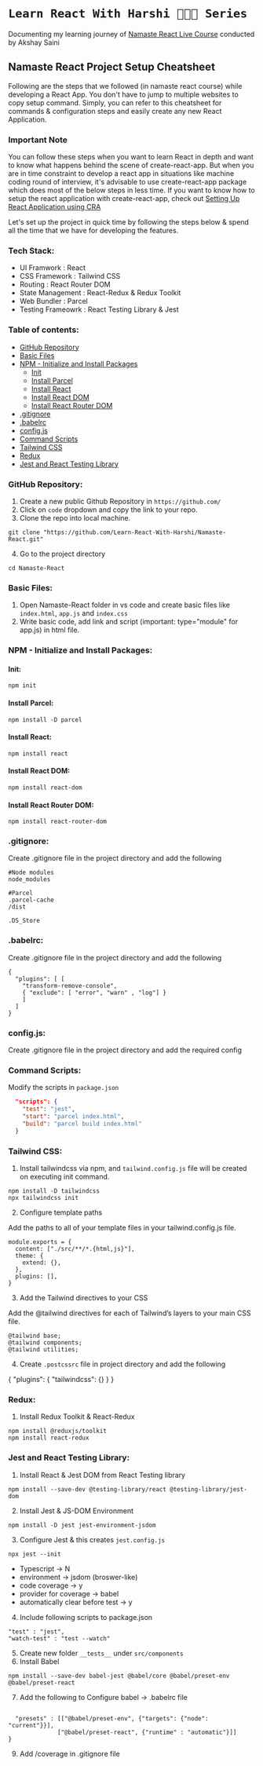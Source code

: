 # `Learn React With Harshi 👩🏻‍💻 Series`
   Documenting my learning journey of [Namaste React Live Course](https://learn.namastedev.com/) conducted by Akshay Saini


## Namaste React Project Setup Cheatsheet
Following are the steps that we followed (in namaste react course) while developing a React App. You don't have to jump to multiple websites to copy setup command. Simply, you can refer to this cheatsheet for commands & configuration steps and easily create any new React Application. 

### Important Note
You can follow these steps when you want to learn React in depth and want to know what happens behind the scene of create-react-app. But when you are in time constraint to develop a react app in situations like machine coding round of interview, it's advisable to use create-react-app package which does most of the below steps in less time. If you want to know how to setup the react application with create-react-app, check out [Setting Up React Application using CRA](https://github.com/Learn-React-With-Harshi/chapter-14-machine-coding-interview/blob/main/setup.md)


Let's set up the project in quick time by following the steps below & spend all the time that we have for developing the features. 

### Tech Stack:
- UI Framwork         : React 
- CSS Framework       : Tailwind CSS 
- Routing             : React Router DOM
- State Management    : React-Redux & Redux Toolkit
- Web Bundler         : Parcel
- Testing Frameowrk   : React Testing Library & Jest

### Table of contents:
- [GitHub Repository](#github-repository)
- [Basic Files](#basic-files)
- [NPM - Initialize and Install Packages](#npm-initialize-and-install-packages)
    - [Init](#init)
    - [Install Parcel](#install-parcel)
    - [Install React](#install-react)
    - [Install React DOM](#install-react-dom)
    - [Install React Router DOM](#install-react-router-dom)
- [.gitignore](#gitignore)
- [.babelrc](#babelrc)
- [config.js](#config.js)
- [Command Scripts](#command-scripts)
- [Tailwind CSS](#tailwind-css)
- [Redux](#redux)
- [Jest and React Testing Library](#jest-and-react-testing-library)

 
    
### GitHub Repository:
1. Create a new public Github Repository in `https://github.com/` 
2. Click on `code` dropdown and copy the link to your repo.
3. Clone the repo into local machine.
```
git clone "https://github.com/Learn-React-With-Harshi/Namaste-React.git"
```

4. Go to the project directory 
```
cd Namaste-React
```
### Basic Files:
1. Open Namaste-React folder in vs code and create basic files like `index.html`, `app.js` and `index.css`
2. Write basic code, add link and script (important: type="module" for app.js) in html file.
### NPM - Initialize and Install Packages:

#### Init:
```
npm init
```
#### Install Parcel:
```
npm install -D parcel 
```
#### Install React:
```
npm install react
```
#### Install React DOM:
```
npm install react-dom  
```
#### Install React Router DOM:
```
npm install react-router-dom
```
### .gitignore:

Create .gitignore file in the project directory and add the following 

```
#Node modules
node_modules

#Parcel
.parcel-cache
/dist

.DS_Store 
```
### .babelrc:
Create .gitignore file in the project directory and add the following 
```
{
  "plugins": [ [
    "transform-remove-console",
    { "exclude": [ "error", "warn" , "log"] }
    ] 
  ]
}
```
### config.js:

Create .gitignore file in the project directory and add the required config 

### Command Scripts:

Modify the scripts in `package.json`
```json
  "scripts": {
    "test": "jest",
    "start": "parcel index.html",
    "build": "parcel build index.html"
  }
```
### Tailwind CSS:

1. Install tailwindcss via npm, and `tailwind.config.js` file will be created on executing init command.

```
npm install -D tailwindcss
npx tailwindcss init
```

2. Configure template paths 

Add the paths to all of your template files in your tailwind.config.js file. 
```
module.exports = {
  content: ["./src/**/*.{html,js}"],
  theme: {
    extend: {},
  },
  plugins: [],
}
```

3. Add the Tailwind directives to your CSS

Add the @tailwind directives for each of Tailwind’s layers to your main CSS file.
```
@tailwind base;
@tailwind components;
@tailwind utilities;
```
4. Create `.postcssrc` file in project directory and add the following

{
  "plugins": {
    "tailwindcss": {}
  }
}

### Redux:

1. Install Redux Toolkit & React-Redux 
```
npm install @reduxjs/toolkit
npm install react-redux
```

### Jest and React Testing Library:
1. Install React & Jest DOM from React Testing library 
```
npm install --save-dev @testing-library/react @testing-library/jest-dom
```

2. Install Jest & JS-DOM Environment 
```
npm install -D jest jest-environment-jsdom
```

3. Configure Jest & this creates `jest.config.js`
```
npx jest --init 
```
- Typescript -> N
- environment -> jsdom (broswer-like)
- code coverage -> y
- provider for coverage -> babel 
- automatically clear before test -> y 

4. Include following scripts to package.json 
```
"test" : "jest",
"watch-test" : "test --watch"
```

5. Create new folder `__tests__` under `src/components` 
6. Install Babel 
```
npm install --save-dev babel-jest @babel/core @babel/preset-env @babel/preset-react
```

7. Add the following to Configure babel -> .babelrc file 
```

  "presets" : [["@babel/preset-env", {"targets": {"node": "current"}}],
              ["@babel/preset-react", {"runtime" : "automatic"}]]
}
```

9. Add /coverage in .gitignore file 


